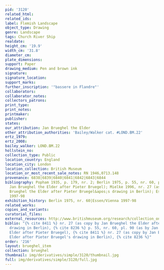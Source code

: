 ```yaml
---
pid: '3120'
related_html: 
related_ids: 
label: Flemish Landscape
object_type: Drawing
genre: Landscape
tags: Church River Ship
realdate: 
height_cm: '19.9'
width_cm: '31.8'
diameter_cm: 
plate_dimensions: 
support: Paper
drawing_medium: Pen and brown ink
signature: 
signature_location: 
support_marks: 
further_inscription: '"bassere in Flandre"'
collaborators: 
collaborator_notes: 
collectors_patrons: 
print_type: 
print_notes: 
printmaker: 
publisher: 
states: 
our_attribution: Jan Brueghel the Elder
other_attribution_authorities: 'Bailey/Walker cat. #LOND.BM.22'
ertz_1979: 
ertz_2008: 
bailey_walker: LOND.BM.22
hollstein_no: 
collection_type: Public
location_country: England
location_city: London
location_collection: British Museum
location_or_most_recent_sale_notes: RN 1946,0713.148
provenance: 6838|6839|6840|6841|6842|6843|6844
bibliography: Popham 1935, p. 179, nr. 2; Berlin 1975, p. 55, nr. 60, pl. 90 (as by
  Jan Brueghel the Elder after Pieter Bruegel); Mielke 1996, nr. 27 (as copy by Jan
  Brueghel the Elder after Pieter Bruegel&apos;s drawing in Berlin); Essen/Vienna
  1997-98
exhibition_history: Berlin 1975, nr. 60|Essen/Vienna 1997-98
related_works: 
copies_and_variants: 
curatorial_files: 
external_resources: http://www.britishmuseum.org/research/collection_online/collection_object_details.aspx?objectId=712251&partId=1&searchText=1946%2C0713.148&view=list&page=1
biblio: "{% cite 8411 %} nr. 27 (as copy by Jan Brueghel the Elder after Pieter Bruegel's
  drawing in Berlin), {% cite 8236 %} p. 55, nr. 60, pl. 90 (as by Jan Brueghel the
  Elder after Pieter Bruegel), {% cite 8411 %} nr. 27 (as copy by Jan Brueghel the
  Elder after Pieter Bruegel's drawing in Berlin), {% cite 8236 %}"
order: '216'
layout: brueghel_item
collection: brueghel
thumbnail: img/derivatives/simple/3120/thumbnail.jpg
full: img/derivatives/simple/3120/full.jpg
---
```

